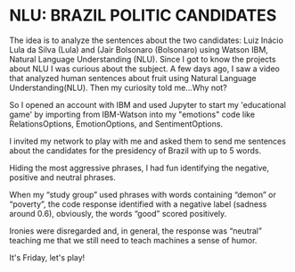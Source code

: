 # NLU: BRAZIL POLITIC CANDIDATES


The idea is to analyze the sentences about the two candidates: Luiz Inácio Lula da Silva (Lula) and (Jair Bolsonaro (Bolsonaro) using Watson IBM, Natural Language Understanding (NLU).
Since I got to know the projects about NLU I was curious about the subject. A few days ago, I saw a video that analyzed human sentences about fruit using Natural Language Understanding(NLU). Then my curiosity told me...Why not?

So I opened an account with IBM and used Jupyter to start my 'educational game' by importing from IBM-Watson into my "emotions" code like RelationsOptions, EmotionOptions, and SentimentOptions.

I invited my network to play with me and asked them to send me sentences about the candidates for the presidency of Brazil with up to 5 words.

Hiding the most aggressive phrases, I had fun identifying the negative, positive and neutral phrases.

When my “study group” used phrases with words containing “demon” or “poverty”, the code response identified with a negative label (sadness around 0.6), obviously, the words “good” scored positively.

Ironies were disregarded and, in general, the response was “neutral” teaching me that we still need to teach machines a sense of humor.

It's Friday, let's play!
